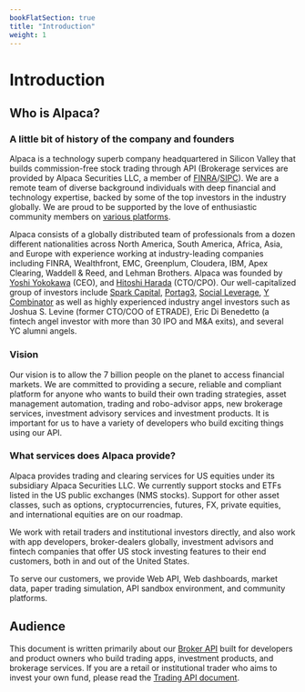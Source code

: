 ```yaml
---
bookFlatSection: true
title: "Introduction"
weight: 1
---
```


# Introduction

## Who is Alpaca?

### A little bit of history of the company and founders

Alpaca is a technology superb company headquartered in Silicon Valley that builds
commission-free stock trading through API (Brokerage services are provided by
Alpaca Securities LLC, a member of
[FINRA](http://finra.org)/[SIPC](http://sipc.org)). We are a remote team of diverse
background individuals with deep financial and technology expertise, backed by
some of the top investors in the industry globally. We are proud to be supported
by the love of enthusiastic community members on [various
platforms](https://alpaca.markets/community).

Alpaca consists of a globally distributed team of professionals from a dozen
different nationalities across North America, South America, Africa, Asia, and
Europe with experience working at industry-leading companies including FINRA,
Wealthfront, EMC, Greenplum, Cloudera, IBM, Apex Clearing, Waddell & Reed, and
Lehman Brothers. Alpaca was founded by [Yoshi
Yokokawa](https://www.linkedin.com/in/yoshiyokokawa/) (CEO), and [Hitoshi
Harada](https://www.linkedin.com/in/hitoshi-harada-02b01425/) (CTO/CPO). Our
well-capitalized group of investors include [Spark
Capital](https://www.sparkcapital.com/), [Portag3](https://www.p3vc.com/),
[Social Leverage](https://www.socialleverage.com/), [Y
Combinator](https://www.ycombinator.com/) as well as highly experienced industry
angel investors such as Joshua S. Levine (former CTO/COO of ETRADE), Eric Di
Benedetto (a fintech angel investor with more than 30 IPO and M&A exits), and
several YC alumni angels.


### Vision
Our vision is to allow the 7 billion people on the planet to access financial
markets. We are committed to providing a secure, reliable and compliant platform
for anyone who wants to build their own trading strategies, asset management
automation, trading and robo-advisor apps, new brokerage services, investment
advisory services and investment products. It is important for us to have a
variety of developers who build exciting things using our API.

### What services does Alpaca provide?
Alpaca provides trading and clearing services for US equities under its
subsidiary Alpaca Securities LLC. We currently support stocks and ETFs listed in
the US public exchanges (NMS stocks). Support for other asset classes, such as
options, cryptocurrencies, futures, FX, private equities, and international
equities are on our roadmap.

We work with retail traders and institutional investors directly, and also work
with app developers, broker-dealers globally, investment advisors and fintech
companies that offer US stock investing features to their end customers, both in
and out of the United States.

To serve our customers, we provide Web API, Web dashboards, market data, paper
trading simulation, API sandbox environment, and community platforms.

## Audience
This document is written primarily about our [Broker
API](https://broker-api.alpaca.markets/) built for developers and product owners
who build trading apps, investment products, and brokerage services. If you are
a retail or institutional trader who aims to invest your own fund, please read
the [Trading API document](https://alpaca.markets/docs/).
